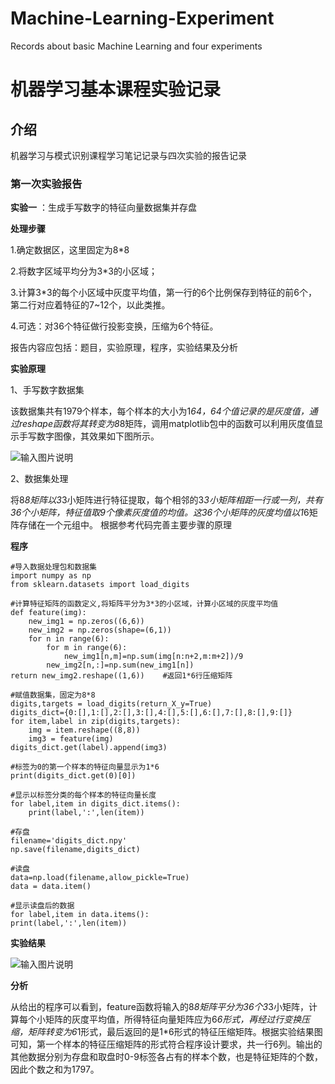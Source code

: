 # Machine-Learning-Experiment
Records about basic Machine Learning and four experiments
# 机器学习基本课程实验记录

## 介绍
机器学习与模式识别课程学习笔记记录与四次实验的报告记录

### 第一次实验报告
 **实验一** ：生成手写数字的特征向量数据集并存盘

 **处理步骤** 

1.确定数据区，这里固定为8*8
    
2.将数字区域平均分为3*3的小区域；
    
3.计算3*3的每个小区域中灰度平均值，第一行的6个比例保存到特征的前6个，第二行对应着特征的7~12个，以此类推。
    
4.可选：对36个特征做行投影变换，压缩为6个特征。
    
报告内容应包括：题目，实验原理，程序，实验结果及分析

 **实验原理** 

1、手写数字数据集

该数据集共有1979个样本，每个样本的大小为1*64，64个值记录的是灰度值，通过reshape函数将其转变为8*8矩阵，调用matplotlib包中的函数可以利用灰度值显示手写数字图像，其效果如下图所示。

![输入图片说明](https://images.gitee.com/uploads/images/2021/0316/161507_efa7edf7_8794964.png "屏幕截图.png")

2、数据集处理

将8*8矩阵以3*3小矩阵进行特征提取，每个相邻的3*3小矩阵相距一行或一列，共有36个小矩阵，特征值取9个像素灰度值的均值。这36个小矩阵的灰度均值以1*6矩阵存储在一个元组中。
根据参考代码完善主要步骤的原理

 **程序** 

```
#导入数据处理包和数据集
import numpy as np
from sklearn.datasets import load_digits

#计算特征矩阵的函数定义,将矩阵平分为3*3的小区域，计算小区域的灰度平均值
def feature(img):
    new_img1 = np.zeros((6,6))
    new_img2 = np.zeros(shape=(6,1))
    for n in range(6):
        for m in range(6):
            new_img1[n,m]=np.sum(img[n:n+2,m:m+2])/9
        new_img2[n,:]=np.sum(new_img1[n])
return new_img2.reshape((1,6))    #返回1*6行压缩矩阵

#赋值数据集，固定为8*8
digits,targets = load_digits(return_X_y=True)
digits_dict={0:[],1:[],2:[],3:[],4:[],5:[],6:[],7:[],8:[],9:[]}
for item,label in zip(digits,targets):
    img = item.reshape((8,8))
    img3 = feature(img)
digits_dict.get(label).append(img3)

#标签为0的第一个样本的特征向量显示为1*6
print(digits_dict.get(0)[0])

#显示以标签分类的每个样本的特征向量长度
for label,item in digits_dict.items():
    print(label,':',len(item))

#存盘
filename='digits_dict.npy'
np.save(filename,digits_dict)

#读盘
data=np.load(filename,allow_pickle=True)
data = data.item()

#显示读盘后的数据
for label,item in data.items():
print(label,':',len(item))
```

 **实验结果** 

![输入图片说明](https://images.gitee.com/uploads/images/2021/0316/160119_bbbc80dc_8794964.png "屏幕截图.png")

 **分析** 

从给出的程序可以看到，feature函数将输入的8*8矩阵平分为36个3*3小矩阵，计算每个小矩阵的灰度平均值，所得特征向量矩阵应为6*6形式，再经过行变换压缩，矩阵转变为6*1形式，最后返回的是1*6形式的特征压缩矩阵。根据实验结果图可知，第一个样本的特征压缩矩阵的形式符合程序设计要求，共一行6列。输出的其他数据分别为存盘和取盘时0-9标签各占有的样本个数，也是特征矩阵的个数，因此个数之和为1797。
